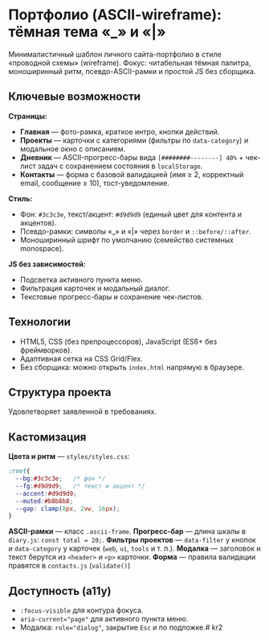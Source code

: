 # Портфолио (ASCII-wireframe): тёмная тема «_» и «|»

Минималистичный шаблон личного сайта-портфолио в стиле «проводной схемы» (wireframe).
Фокус: читабельная тёмная палитра, моноширинный ритм, псевдо-ASCII-рамки и простой JS без сборщика.

## Ключевые возможности

**Страницы:**

* **Главная** — фото-рамка, краткое интро, кнопки действий.
* **Проекты** — карточки с категориями (фильтры по `data-category`) и модальное окно с описанием.
* **Дневник** — ASCII-прогресс-бары вида `[########--------] 40%` + чек-лист задач с сохранением состояния в `localStorage`.
* **Контакты** — форма с базовой валидацией (имя ≥ 2, корректный email, сообщение ≥ 10), тост-уведомление.

**Стиль:**

* Фон: `#3c3c3e`, текст/акцент: `#d9d9d9` (единый цвет для контента и акцентов).
* Псевдо-рамки: символы «_» и «|» через `border` и `::before/::after`.
* Моноширинный шрифт по умолчанию (семейство системных monospace).

**JS без зависимостей:**

* Подсветка активного пункта меню.
* Фильтрация карточек и модальный диалог.
* Текстовые прогресс-бары и сохранение чек-листов.

## Технологии

* HTML5, CSS (без препроцессоров), JavaScript (ES6+ без фреймворков).
* Адаптивная сетка на CSS Grid/Flex.
* Без сборщика: можно открыть `index.html` напрямую в браузере.

## Структура проекта
Удовлетворяет заявленной в требованиях.

## Кастомизация

**Цвета и ритм** — `styles/styles.css`:

```css
:root{
  --bg:#3c3c3e;   /* фон */
  --fg:#d9d9d9;   /* текст и акцент */
  --accent:#d9d9d9;
  --muted:#b8b8b8;
  --gap: clamp(8px, 2vw, 16px);
}
```

**ASCII-рамки** — класс `.ascii-frame`.
**Прогресс-бар** — длина шкалы в `diary.js`: `const total = 20;`.
**Фильтры проектов** — `data-filter` у кнопок и `data-category` у карточек (`web`, `ui`, `tools` и т. п.).
**Модалка** — заголовок и текст берутся из `<header>` и `<p>` карточки.
**Форма** — правила валидации правятся в `contacts.js` (`validate()`)

## Доступность (a11y)

* `:focus-visible` для контура фокуса.
* `aria-current="page"` для активного пункта меню.
* Модалка: `role="dialog"`, закрытие `Esc` и по подложке.#   k r 2 
 
 